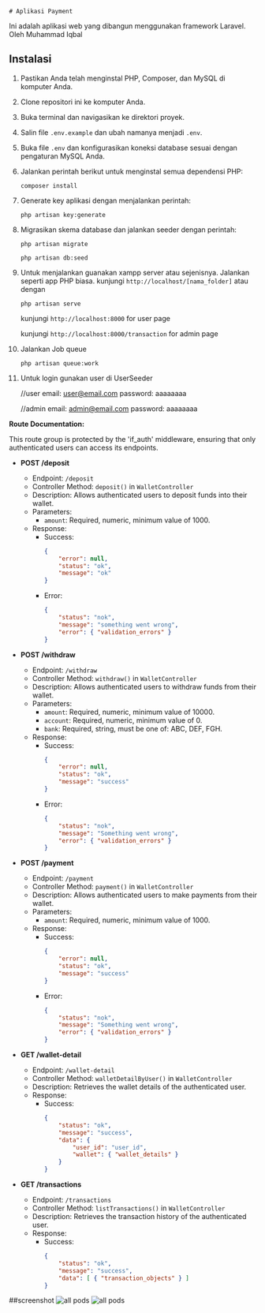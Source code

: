     # Aplikasi Payment

Ini adalah aplikasi web yang dibangun menggunakan framework Laravel.
Oleh Muhammad Iqbal

## Instalasi

1. Pastikan Anda telah menginstal PHP, Composer, dan MySQL di komputer Anda.
2. Clone repositori ini ke komputer Anda.
3. Buka terminal dan navigasikan ke direktori proyek.
4. Salin file `.env.example` dan ubah namanya menjadi `.env`.
5. Buka file `.env` dan konfigurasikan koneksi database sesuai dengan pengaturan MySQL Anda.
6. Jalankan perintah berikut untuk menginstal semua dependensi PHP:

    ```
    composer install
    ```

7. Generate key aplikasi dengan menjalankan perintah:

    ```
    php artisan key:generate
    ```

8. Migrasikan skema database dan jalankan seeder dengan perintah:

    ```
    php artisan migrate
    ```

    ```
    php artisan db:seed
    ```

9. Untuk menjalankan guanakan xampp server atau sejenisnya. Jalankan seperti app PHP biasa. kunjungi `http://localhost/[nama_folder]`
    atau dengan
    ```
    php artisan serve
    ```
    
    kunjungi `http://localhost:8000` for user page

    kunjungi `http://localhost:8000/transaction`  for admin page

10. Jalankan Job queue
    ```
    php artisan queue:work 
    ```

11. Untuk login gunakan user di UserSeeder
    
    //user
    email: user@email.com
    password: aaaaaaaa
    
    //admin
    email: admin@email.com
    password: aaaaaaaa




**Route Documentation:**

This route group is protected by the 'if_auth' middleware, ensuring that only authenticated users can access its endpoints.

- **POST /deposit**
  - Endpoint: `/deposit`
  - Controller Method: `deposit()` in `WalletController`
  - Description: Allows authenticated users to deposit funds into their wallet.
  - Parameters:
    - `amount`: Required, numeric, minimum value of 1000.
  - Response:
    - Success:
      ```json
      {
          "error": null,
          "status": "ok",
          "message": "ok"
      }
      ```
    - Error:
      ```json
      {
          "status": "nok",
          "message": "something went wrong",
          "error": { "validation_errors" }
      }
      ```

- **POST /withdraw**
  - Endpoint: `/withdraw`
  - Controller Method: `withdraw()` in `WalletController`
  - Description: Allows authenticated users to withdraw funds from their wallet.
  - Parameters:
    - `amount`: Required, numeric, minimum value of 10000.
    - `account`: Required, numeric, minimum value of 0.
    - `bank`: Required, string, must be one of: ABC, DEF, FGH.
  - Response:
    - Success:
      ```json
      {
          "error": null,
          "status": "ok",
          "message": "success"
      }
      ```
    - Error:
      ```json
      {
          "status": "nok",
          "message": "Something went wrong",
          "error": { "validation_errors" }
      }
      ```

- **POST /payment**
  - Endpoint: `/payment`
  - Controller Method: `payment()` in `WalletController`
  - Description: Allows authenticated users to make payments from their wallet.
  - Parameters:
    - `amount`: Required, numeric, minimum value of 1000.
  - Response:
    - Success:
      ```json
      {
          "error": null,
          "status": "ok",
          "message": "success"
      }
      ```
    - Error:
      ```json
      {
          "status": "nok",
          "message": "Something went wrong",
          "error": { "validation_errors" }
      }
      ```

- **GET /wallet-detail**
  - Endpoint: `/wallet-detail`
  - Controller Method: `walletDetailByUser()` in `WalletController`
  - Description: Retrieves the wallet details of the authenticated user.
  - Response:
    - Success:
      ```json
      {
          "status": "ok",
          "message": "success",
          "data": {
              "user_id": "user_id",
              "wallet": { "wallet_details" }
          }
      }
      ```

- **GET /transactions**
  - Endpoint: `/transactions`
  - Controller Method: `listTransactions()` in `WalletController`
  - Description: Retrieves the transaction history of the authenticated user.
  - Response:
    - Success:
      ```json
      {
          "status": "ok",
          "message": "success",
          "data": [ { "transaction_objects" } ]
      }
      ```


##screenshot
![all pods](https://github.com/emixbal/e-wallet-challenge/blob/main/ss/1.png)
![all pods](https://github.com/emixbal/e-wallet-challenge/blob/main/ss/2.png)
